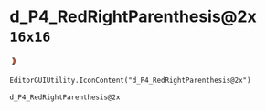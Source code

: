# d_P4_RedRightParenthesis@2x `16x16`
<img src="/img/d_P4_RedRightParenthesis@2x.png" width=16 height=16>

``` CSharp
EditorGUIUtility.IconContent("d_P4_RedRightParenthesis@2x")
```
```
d_P4_RedRightParenthesis@2x
```
